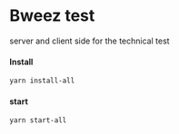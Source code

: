 # Bweez test

server and client side for the technical test

#### Install

```bash
yarn install-all
```

#### start

```bash
yarn start-all
```
